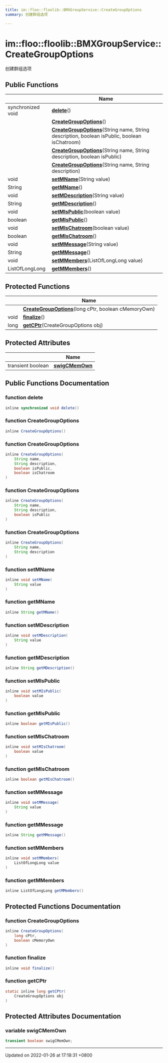 ```yaml
---
title: im::floo::floolib::BMXGroupService::CreateGroupOptions
summary: 创建群组选项 

---
```


# im::floo::floolib::BMXGroupService::CreateGroupOptions



创建群组选项 

## Public Functions

|                | Name           |
| -------------- | -------------- |
| synchronized void | **[delete](classim_1_1floo_1_1floolib_1_1_b_m_x_group_service_1_1_create_group_options.md#function-delete)**() |
| | **[CreateGroupOptions](classim_1_1floo_1_1floolib_1_1_b_m_x_group_service_1_1_create_group_options.md#function-creategroupoptions)**() |
| | **[CreateGroupOptions](classim_1_1floo_1_1floolib_1_1_b_m_x_group_service_1_1_create_group_options.md#function-creategroupoptions)**(String name, String description, boolean isPublic, boolean isChatroom) |
| | **[CreateGroupOptions](classim_1_1floo_1_1floolib_1_1_b_m_x_group_service_1_1_create_group_options.md#function-creategroupoptions)**(String name, String description, boolean isPublic) |
| | **[CreateGroupOptions](classim_1_1floo_1_1floolib_1_1_b_m_x_group_service_1_1_create_group_options.md#function-creategroupoptions)**(String name, String description) |
| void | **[setMName](classim_1_1floo_1_1floolib_1_1_b_m_x_group_service_1_1_create_group_options.md#function-setmname)**(String value) |
| String | **[getMName](classim_1_1floo_1_1floolib_1_1_b_m_x_group_service_1_1_create_group_options.md#function-getmname)**() |
| void | **[setMDescription](classim_1_1floo_1_1floolib_1_1_b_m_x_group_service_1_1_create_group_options.md#function-setmdescription)**(String value) |
| String | **[getMDescription](classim_1_1floo_1_1floolib_1_1_b_m_x_group_service_1_1_create_group_options.md#function-getmdescription)**() |
| void | **[setMIsPublic](classim_1_1floo_1_1floolib_1_1_b_m_x_group_service_1_1_create_group_options.md#function-setmispublic)**(boolean value) |
| boolean | **[getMIsPublic](classim_1_1floo_1_1floolib_1_1_b_m_x_group_service_1_1_create_group_options.md#function-getmispublic)**() |
| void | **[setMIsChatroom](classim_1_1floo_1_1floolib_1_1_b_m_x_group_service_1_1_create_group_options.md#function-setmischatroom)**(boolean value) |
| boolean | **[getMIsChatroom](classim_1_1floo_1_1floolib_1_1_b_m_x_group_service_1_1_create_group_options.md#function-getmischatroom)**() |
| void | **[setMMessage](classim_1_1floo_1_1floolib_1_1_b_m_x_group_service_1_1_create_group_options.md#function-setmmessage)**(String value) |
| String | **[getMMessage](classim_1_1floo_1_1floolib_1_1_b_m_x_group_service_1_1_create_group_options.md#function-getmmessage)**() |
| void | **[setMMembers](classim_1_1floo_1_1floolib_1_1_b_m_x_group_service_1_1_create_group_options.md#function-setmmembers)**(ListOfLongLong value) |
| ListOfLongLong | **[getMMembers](classim_1_1floo_1_1floolib_1_1_b_m_x_group_service_1_1_create_group_options.md#function-getmmembers)**() |

## Protected Functions

|                | Name           |
| -------------- | -------------- |
| | **[CreateGroupOptions](classim_1_1floo_1_1floolib_1_1_b_m_x_group_service_1_1_create_group_options.md#function-creategroupoptions)**(long cPtr, boolean cMemoryOwn) |
| void | **[finalize](classim_1_1floo_1_1floolib_1_1_b_m_x_group_service_1_1_create_group_options.md#function-finalize)**() |
| long | **[getCPtr](classim_1_1floo_1_1floolib_1_1_b_m_x_group_service_1_1_create_group_options.md#function-getcptr)**(CreateGroupOptions obj) |

## Protected Attributes

|                | Name           |
| -------------- | -------------- |
| transient boolean | **[swigCMemOwn](classim_1_1floo_1_1floolib_1_1_b_m_x_group_service_1_1_create_group_options.md#variable-swigcmemown)**  |

## Public Functions Documentation

### function delete

```java
inline synchronized void delete()
```


### function CreateGroupOptions

```java
inline CreateGroupOptions()
```


### function CreateGroupOptions

```java
inline CreateGroupOptions(
    String name,
    String description,
    boolean isPublic,
    boolean isChatroom
)
```


### function CreateGroupOptions

```java
inline CreateGroupOptions(
    String name,
    String description,
    boolean isPublic
)
```


### function CreateGroupOptions

```java
inline CreateGroupOptions(
    String name,
    String description
)
```


### function setMName

```java
inline void setMName(
    String value
)
```


### function getMName

```java
inline String getMName()
```


### function setMDescription

```java
inline void setMDescription(
    String value
)
```


### function getMDescription

```java
inline String getMDescription()
```


### function setMIsPublic

```java
inline void setMIsPublic(
    boolean value
)
```


### function getMIsPublic

```java
inline boolean getMIsPublic()
```


### function setMIsChatroom

```java
inline void setMIsChatroom(
    boolean value
)
```


### function getMIsChatroom

```java
inline boolean getMIsChatroom()
```


### function setMMessage

```java
inline void setMMessage(
    String value
)
```


### function getMMessage

```java
inline String getMMessage()
```


### function setMMembers

```java
inline void setMMembers(
    ListOfLongLong value
)
```


### function getMMembers

```java
inline ListOfLongLong getMMembers()
```


## Protected Functions Documentation

### function CreateGroupOptions

```java
inline CreateGroupOptions(
    long cPtr,
    boolean cMemoryOwn
)
```


### function finalize

```java
inline void finalize()
```


### function getCPtr

```java
static inline long getCPtr(
    CreateGroupOptions obj
)
```


## Protected Attributes Documentation

### variable swigCMemOwn

```java
transient boolean swigCMemOwn;
```


-------------------------------

Updated on 2022-01-26 at 17:18:31 +0800